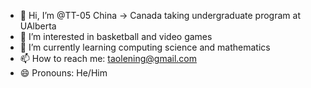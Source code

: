 - 👋 Hi, I’m @TT-05   China -> Canada  taking undergraduate program at UAlberta
- 👀 I’m interested in basketball and video games
- 🌱 I’m currently learning computing science and mathematics
- 📫 How to reach me: taolening@gmail.com
- 😄 Pronouns: He/Him

<!---
TT-05/TT-05 is a ✨ special ✨ repository because its `README.md` (this file) appears on your GitHub profile.
You can click the Preview link to take a look at your changes.
--->
